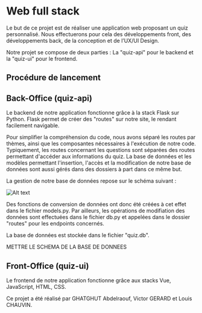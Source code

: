 # Web full stack

Le but de ce projet est de réaliser une application web proposant un quiz personnalisé. Nous effectuerons pour cela des développements front, des développements back, de la conception et de l’UX/UI Design.

Notre projet se compose de deux parties : La "quiz-api" pour le backend et la "quiz-ui" pour le frontend.

## Procédure de lancement

## Back-Office (quiz-api)

Le backend de notre application fonctionne grâce à la stack Flask sur Python. Flask permet de créer des "routes" sur notre site, le rendant facilement navigable.

Pour simplifier la compréhension du code, nous avons séparé les routes par thèmes, ainsi que les composantes nécessaires à l'exécution de notre code. Typiquement, les routes concernant les questions sont séparées des routes permettant d'accéder aux informations du quiz. La base de données et les modèles permettant l'insertion, l'accès et la modification de notre base de données sont aussi gérés dans des dossiers à part dans ce même but.

La gestion de notre base de données repose sur le schéma suivant :

![Alt text](https://quiz-esiee.notion.site/image/https%3A%2F%2Fs3-us-west-2.amazonaws.com%2Fsecure.notion-static.com%2F919b8a92-40f3-4d1e-bdfd-efd7d80c126a%2FUntitled.png?table=block&id=caeaf17e-1c8f-4f8d-b689-ce25a00cc8d8&spaceId=83337b1a-cd84-4ed1-842a-89f35d3d47f1&width=2000&userId=&cache=v2)

Des fonctions de conversion de données ont donc été créées à cet effet dans le fichier models.py.
Par ailleurs, les opérations de modifiation des données sont effectuées dans le fichier db.py et appelées dans le dossier "routes" pour les endpoints concernés.

La base de données est stockée dans le fichier "quiz.db".

METTRE LE SCHEMA DE LA BASE DE DONNEES

## Front-Office (quiz-ui)

Le frontend de notre application fonctionne grâce aux stacks Vue, JavaScript, HTML, CSS.


Ce projet a été réalisé par GHATGHUT Abdelraouf, Victor GERARD et Louis CHAUVIN.
